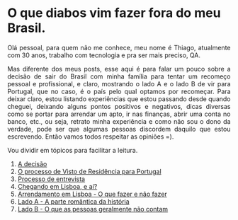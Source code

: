 # O que diabos vim fazer fora do meu Brasil.

<p align="justify">
Olá pessoal, para quem não me conhece, meu nome é Thiago, atualmente com 30 anos, trabalho com tecnologia e pra ser mais preciso, QA.

<p align="justify">
Mas diferente dos meus posts, esse aqui é para falar um pouco sobre a decisão de sair do Brasil com minha família para tentar um recomeço pessoal e profissional, e claro, mostrando o lado A e o lado B de vir para Portugal, que no caso, é o país pelo qual optamos por recomeçar. Para deixar claro, estou listando experiências que estou passando desde quando cheguei, deixando alguns pontos positivos e negativos, dicas diversas como se portar para arrendar um apto, ir nas finanças, abrir uma conta no banco, etc., ou seja, retrato minha experiência e como não sou o dono da verdade, pode ser que algumas pessoas discordem daquilo que estou escrevendo. Então vamos todos respeitar as opiniões =).

Vou dividir em tópicos para facilitar a leitura.

1. [A decisão](https://github.com/thiagomarquessp/ladoA-ladoB-MorarFora/blob/master/a-decisao.md)
2. [O processo de Visto de Residência para Portugal](https://github.com/thiagomarquessp/ladoA-ladoB-MorarFora/blob/master/processo-de-visto.md)
3. [Processo de entrevista](https://github.com/thiagomarquessp/ladoA-ladoB-MorarFora/blob/master/processo-entrevista.md)
4. [Chegando em Lisboa, e aí?](https://github.com/thiagomarquessp/ladoA-ladoB-MorarFora/blob/master/cheguei-eagora.md)
5. [Arrendamento em Lisboa - O que fazer e não fazer](https://github.com/thiagomarquessp/ladoA-ladoB-MorarFora/blob/master/arrendamento-dicas.md)
6. [Lado A - A parte romântica da história](http://ladoromantico.md)
7. [Lado B - O que as pessoas geralmente não contam](http://oquenaotecontam.md)
